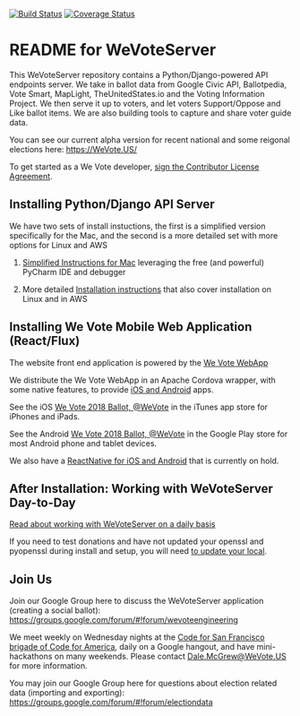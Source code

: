 [![Build Status](https://travis-ci.org/wevote/WeVoteServer.svg?branch=master)](https://travis-ci.org/wevote/WeVoteServer) [![Coverage Status](https://coveralls.io/repos/wevote/WeVoteServer/badge.svg?branch=master&service=github)](https://coveralls.io/github/wevote/WeVoteServer?branch=master)

# README for WeVoteServer

This WeVoteServer repository contains a Python/Django-powered API endpoints server. We take in ballot data from 
Google Civic API, Ballotpedia, Vote Smart, MapLight, TheUnitedStates.io and the Voting Information Project. We then serve
it up to voters, and let voters Support/Oppose and Like ballot items. We are also building tools to capture
and share voter guide data.

You can see our current alpha version for recent national and some reigonal elections here:  https://WeVote.US/

To get started as a We Vote developer, <a href="https://www.clahub.com/agreements/wevote/WeVoteServer">sign the Contributor License Agreement</a>.

## Installing Python/Django API Server

We have two sets of install instuctions, the first is a simplified version specifically for the Mac, and the second is a 
more detailed set with more options for Linux and AWS

1. [Simplified Instructions for Mac](docs/README_MAC_SIMPLIFIED_INSTALL.md) leveraging the free (and powerful) PyCharm IDE and debugger 

2. More detailed [Installation instructions](docs/README_API_INSTALL.md) that also cover installation on Linux and in AWS 


## Installing We Vote Mobile Web Application (React/Flux)

The website front end application is powered by the [We Vote WebApp](https://github.com/wevote/WebApp)

We distribute the We Vote WebApp in an Apache Cordova wrapper, with some native features, to provide [iOS and Android](https://github.com/wevote/WeVoteCordova) apps.

See the iOS [We Vote 2018 Ballot, @WeVote](https://itunes.apple.com/us/app/we-vote-2018-ballot-wevote/id1347335726?mt=8) in the iTunes app store for iPhones and iPads.

See the Android [We Vote 2018 Ballot, @WeVote](https://play.google.com/store/apps/details?id=org.wevote.cordova&hl=en_US) in the Google Play store for most Android phone and tablet devices.

We also have a [ReactNative for iOS and Android](https://github.com/wevote/WeVoteReactNative) that is currently on hold.


## After Installation: Working with WeVoteServer Day-to-Day

[Read about working with WeVoteServer on a daily basis](docs/README_WORKING_WITH_WE_VOTE_SERVER.md)

If you need to test donations and have not updated your openssl and pyopenssl during install and setup, you will need
[to update your local](docs/README_DONATION_SETUP.md).

## Join Us
Join our Google Group here to discuss the WeVoteServer application (creating a social ballot):
https://groups.google.com/forum/#!forum/wevoteengineering

We meet weekly on Wednesday nights at the 
[Code for San Francisco brigade of Code for America](http://www.meetup.com/Code-for-San-Francisco-Civic-Hack-Night/), 
daily on a Google hangout, and have mini-hackathons on many weekends. Please contact Dale.McGrew@WeVote.US for more information.

You may join our Google Group here for questions about election related data (importing and exporting):
https://groups.google.com/forum/#!forum/electiondata
